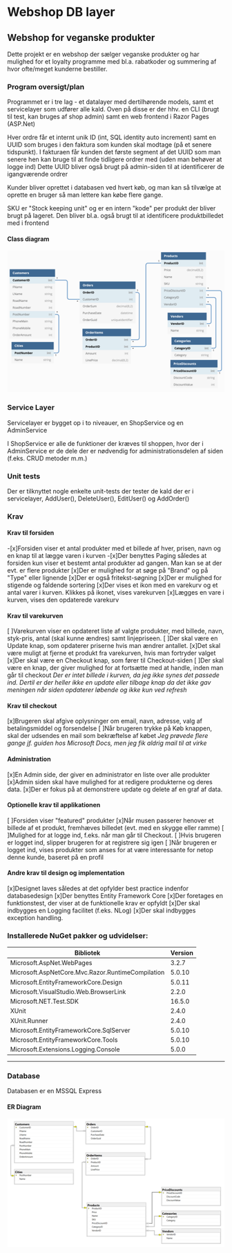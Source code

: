 # Webshop DB layer

## Webshop for veganske produkter
Dette projekt er en webshop der sælger veganske produkter og har mulighed for et loyalty programme med bl.a. rabatkoder og summering af hvor ofte/meget kunderne bestiller.

### Program oversigt/plan
Programmet er i tre lag - et datalayer med dertilhørende models, samt et servicelayer som udfører alle kald. Oven på disse er der hhv. en CLI (brugt til test, kan bruges af shop admin) samt en web frontend i Razor Pages (ASP.Net)

Hver ordre får et internt unik ID (int, SQL identity auto increment) samt en UUID som bruges i den faktura som kunden skal modtage (på et senere tidspunkt). I fakturaen får kunden det første segment af det UUID som man senere hen kan bruge til at finde tidligere ordrer med (uden man behøver at logge ind)
Dette UUID bliver også brugt på admin-siden til at identificerer de igangværende ordrer

Kunder bliver oprettet i databasen ved hvert køb, og man kan så tilvælge at oprette en bruger så man lettere kan købe flere gange. 

SKU er "Stock keeping unit" og er en intern "kode" per produkt der bliver brugt på lageret. Den bliver bl.a. også brugt til at identificere produktbilledet med i frontend

#### Class diagram
![ER diagram over klasser](https://github.com/Thoroughbreed/H3-Webshop/blob/master/Webshop_Class_Diagram.png?raw=true)

### Service Layer
Servicelayer er bygget op i to niveauer, en ShopService og en AdminService

I ShopService er alle de funktioner der kræves til shoppen, hvor der i AdminService er de dele der er nødvendig for administrationsdelen af siden (f.eks. CRUD metoder m.m.)

### Unit tests
Der er tilknyttet nogle enkelte unit-tests der tester de kald der er i servicelayer, AddUser(), DeleteUser(), EditUser() og AddOrder()

### Krav
#### Krav til forsiden
-[x]Forsiden viser et antal produkter med et billede af hver, prisen, navn og en knap til at lægge varen i kurven
-[x]Der benyttes Paging således at forsiden kun viser et bestemt antal produkter ad gangen. Man kan se at der evt. er flere produkter
[x]Der er mulighed for at søge på "Brand" og på "Type" eller lignende
[x]Der er også fritekst-søgning
[x]Der er mulighed for stigende og faldende sortering
[x]Der vises et ikon med en varekurv og et antal varer i kurven. Klikkes på ikonet, vises varekurven
[x]Lægges en vare i kurven, vises den opdaterede varekurv

#### Krav til varekurven
[ ]Varekurven viser en opdateret liste af valgte produkter, med billede, navn, styk-pris, antal (skal kunne ændres) samt linjepriseen.
[ ]Der skal være en Update knap, som opdaterer priserne hvis man ændrer antallet.
[x]Det skal være muligt at fjerne et produkt fra varekurven, hvis man fortryder valget
[x]Der skal være en Checkout knap, som fører til Checkout-siden
[ ]Der skal være en knap, der giver mulighed for at fortsætte med at handle, inden man går til checkout
*Der er intet billede i kurven, da jeg ikke synes det passede ind. Dertil er der heller ikke en update eller tilbage knap da det ikke gav meningen når siden opdaterer løbende og ikke kun ved refresh*

#### Krav til checkout
[x]Brugeren skal afgive oplysninger om email, navn, adresse, valg af betalingsmiddel og forsendelse
[ ]Når brugeren trykke på Køb knappen, skal der udsendes en mail som bekræftelse af købet
*Jeg prøvede flere gange jf. guiden hos Microsoft Docs, men jeg fik aldrig mail til at virke*

#### Administration
[x]En Admin side, der giver en administrator en liste over alle produkter 
[x]Admin siden skal have mulighed for at redigere produkterne og deres data.
[x]Der er fokus på at demonstrere update og delete af en graf af data.

#### Optionelle krav til applikationen
[ ]Forsiden viser "featured" produkter
[x]Når musen passerer henover et billede af et produkt, fremhæves billedet (evt. med en skygge eller ramme)
[ ]Mulighed for at logge ind, f.eks. når man går til Checkout. 
[ ]Hvis brugeren er logget ind, slipper brugeren for at registrere sig igen
[ ]Når brugeren er logget ind, vises produkter som anses for at være interessante for netop denne kunde, baseret på en profil

#### Andre krav til design og implementation
[x]Designet laves således at det opfylder best practice indenfor databasedesign
[x]Der benyttes Entity Framework Core
[x]Der foretages en funktionstest, der viser at de funktionelle krav er opfyldt
[x]Der skal indbygges en Logging facilitet (f.eks. NLog)
[x]Der skal indbygges exception handling.

### Installerede NuGet pakker og udvidelser:
|Bibliotek|Version|
|-|-|
|Microsoft.AspNet.WebPages|3.2.7|
|Microsoft.AspNetCore.Mvc.Razor.RuntimeCompilation|5.0.10|
|Microsoft.EntityFrameworkCore.Design|5.0.11|
|Microsoft.VisualStudio.Web.BrowserLink|2.2.0|
|Microsoft.NET.Test.SDK|16.5.0|
|XUnit|2.4.0|
|XUnit.Runner|2.4.0|
|Microsoft.EntityFrameworkCore.SqlServer|5.0.10|
|Microsoft.EntityFrameworkCore.Tools|5.0.10|
|Microsoft.Extensions.Logging.Console|5.0.0|
---
### Database
Databasen er en MSSQL Express
#### ER Diagram
![ER diagram over databasen](https://github.com/Thoroughbreed/H3-Webshop/blob/master/ER%20Diagram%20WebShop.png?raw=true)

